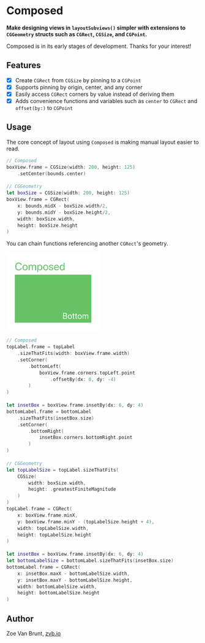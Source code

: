 #  Composed

**Make designing views in `layoutSubviews()` simpler with extensions to `CGGeometry` structs such as `CGRect`, `CGSize`, and `CGPoint`.**

Composed is in its early stages of development. Thanks for your interest!

## Features

- [x] Create `CGRect` from `CGSize` by pinning to a `CGPoint`
- [x] Supports pinning by origin, center, and any corner
- [x] Easily access `CGRect` corners by value instead of deriving them
- [x] Adds convenience functions and variables such as `center` to `CGRect` and `offset(by:)` to `CGPoint`

## Usage

The core concept of layout using `Composed` is making manual layout easier to read.

```swift
// Composed
boxView.frame = CGSize(width: 200, height: 125)
    .setCenter(bounds.center)
    
// CGGeometry
let boxSize = CGSize(width: 200, height: 125)
boxView.frame = CGRect(
    x: bounds.midX - boxSize.width/2,
    y: bounds.midY - boxSize.height/2,
    width: boxSize.width,
    height: boxSize.height
)
```

You can chain functions referencing another `CGRect`'s geometry.

![](img/relational.png)

```swift
// Composed
topLabel.frame = topLabel
    .sizeThatFits(width: boxView.frame.width)
    .setCorner(
        .bottomLeft(
            boxView.frame.corners.topLeft.point
                .offsetBy(dx: 0, dy: -4)
        )
)

let insetBox = boxView.frame.insetBy(dx: 6, dy: 4)
bottomLabel.frame = bottomLabel
    .sizeThatFits(insetBox.size)
    .setCorner(
        .bottomRight(
            insetBox.corners.bottomRight.point
        )
)

// CGGeometry
let topLabelSize = topLabel.sizeThatFits(
    CGSize(
        width: boxSize.width,
        height: .greatestFiniteMagnitude
    )
)
topLabel.frame = CGRect(
    x: boxView.frame.minX,
    y: boxView.frame.minY - (topLabelSize.height + 4),
    width: topLabelSize.width,
    height: topLabelSize.height
)

let insetBox = boxView.frame.insetBy(dx: 6, dy: 4)
let bottomLabelSize = bottomLabel.sizeThatFits(insetBox.size)
bottomLabel.frame = CGRect(
    x: insetBox.maxX - bottomLabelSize.width,
    y: insetBox.maxY - bottomLabelSize.height,
    width: bottomLabelSize.width,
    height: bottomLabelSize.height
)
```

## Author

Zoe Van Brunt, <a href="http://www.zvb.io">zvb.io</a>
